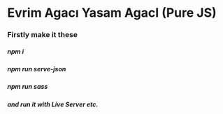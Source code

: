 # Evrim Agacı Yasam AgacI (Pure JS)

### Firstly make it these

##### npm i
##### npm run serve-json
##### npm run sass
##### and run it with Live Server etc.
